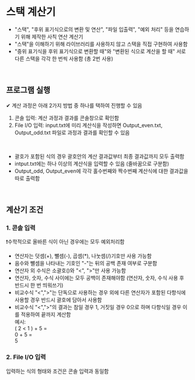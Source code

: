 # 스택 계산기

* "스택", "후위 표기식으로의 변환 및 연산", "파일 입출력", "예외 처리" 등을 연습하기 위해 제작한 사칙 연산 계산기
* "스택"을 이해하기 위해 라이브러리를 사용하지 않고 스택을 직접 구현하여 사용함
* "중위 표기식을 후위 표기식으로 변환할 때"와 "변환된 식으로 계산을 할 때" 서로 다른 스택을 각각 한 번씩 사용함 (총 2번 사용)

<br />

## 프로그램 실행
✔ 계산 과정은 아래 2가지 방법 중 하나를 택하여 진행할 수 있음 <br />
1. 콘솔 입력: 계산 과정과 결과를 콘솔창으로 확인함 <br />
2. File I/O 입력: input.txt에 미리 계산식을 작성하면 Output_even.txt, Output_odd.txt 파일로 과정과 결과를 확인할 수 있음 <br />
<br />

* 괄호가 포함된 식의 경우 괄호안의 계산 결과값부터 최종 결과값까지 모두 출력함
* intput.txt에는 하나 이상의 계산식을 입력할 수 있음 (줄바꿈으로 구분함)
* Output_odd, Output_even에 각각 홀수번째와 짝수번째 계산식에 대한 결과값을 따로 출력함
<br />

## 계산기 조건
### 1. 콘솔 입력 
❗수학적으로 올바른 식이 아닌 경우에는 모두 예외처리함
* 연산자는 덧셈(+), 뺄셈(-), 곱셈(*), 나눗셈(/)기호만 사용 가능함
* 음수와 뺄셈을 나타내는 기호인 "-"는 뒤의 공백 존재 여부로 구분함
* 연산자 외 수식은 소괄호()와 "<", ">"만 사용 가능함
* 연산자, 숫자, 수식 사이에는 모두 공백이 존재해야함 (연산자, 숫자, 수식 사용 후 반드시 한 번 띄워쓰기)
* 비교수식 "<",">"는 단독으로 사용하는 경우 외에 다른 연산자가 포함된 다항식에 사용할 경우 반드시 괄호에 담아서 사용함
* 비교수식 "<",">"의 결과는 참일 경우 1, 거짓일 경우 0으로 하며 다항식일 경우 이를 적용하여 끝까지 계산함 <br />
예시: <br />
( 2 < 1 ) + 5 = <br />
0 + 5 = <br />
5 <br />

### 2. File I/O 입력
입력하는 식의 형태와 조건은 콘솔 입력과 동일함
